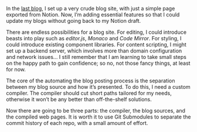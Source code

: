 In the [last blog](./Setting%20up%20a%20Blog%20Site.md), I set up a very crude
blog site, with just a simple page exported from Notion. Now, I’m adding
essential features so that I could update my blogs without going back to my
Notion draft.

There are endless possibilities for a blog site. For editing, I could introduce
beasts into play such as *editor.js*, *Monaco* and *Code Mirror*. For styling,
I could introduce existing component libraries. For content scripting, I might
set up a backend server, which involves more than domain configuration and
network issues… I still remember that I am learning to take small steps on the
happy path to gain confidence; so no, not those fancy things, at least for now.

The core of the automating the blog posting process is the separation between my
blog source and how it’s presented. To do this, I need a custom compiler. The
compiler should cut short paths tailored for my needs, otherwise it won’t be
any better than off-the-shelf solutions.

Now there are going to be three parts: the compiler, the blog sources, and the
compiled web pages. It is worth it to use Git Submodules to separate the commit
history of each repo, with a small amount of effort.